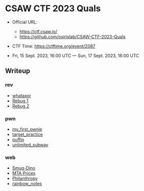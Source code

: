# CSAW CTF 2023 Quals

- Official URL:
  - <https://ctf.csaw.io/>
  - <https://github.com/osirislab/CSAW-CTF-2023-Quals>

- CTF Time: <https://ctftime.org/event/2087>
- Fri, 15 Sept. 2023, 16:00 UTC — Sun, 17 Sept. 2023, 16:00 UTC

## Writeup

### rev

- [whataxor](rev/whataxor/index.md)
- [Rebug 1](<rev/rebug 1/index.md>)
- [Rebug 2](<rev/rebug 2/index.md>)

### pwn

- [my_first_pwnie](pwn/my_first_pwnie/index.md)
- [target_practice](<pwn/target practice/index.md>)
- [puffin](pwn/puffin/index.md)
- [unlimited_subway](pwn/unlimited_subway/index.md)

### web

- [Smug-Dino](web/smug-dino/index.md)
- [MTA Prices](<web/MTA Prices/index.md>)
- [Philanthropy](web/Philanthropy/index.md)
- [rainbow_notes](web/rainbow_notes/index.md)
